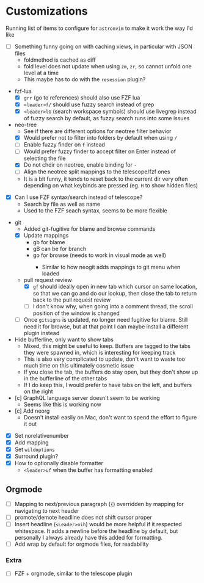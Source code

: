 # Customizations

Running list of items to configure for `astronvim` to make it work the way I'd like

- [ ] Something funny going on with caching views, in particular with JSON files
  - foldmethod is cached as diff
  - fold level does not update when using `zm`, `zr`, so cannot unfold one level at a time
  - This maybe has to do with the `resession` plugin?
- fzf-lua
  - [x] `grr` (go to references) should also use FZF lua
  - [x] `<leader>f/` should use fuzzy search instead of grep
  - [x] `<leader>lG` (search workspace symbols) should use livegrep instead of fuzzy search by default, as fuzzy search runs into some issues
- neo-tree
  - See if there are different options for neotree filter behavior
  - [x] Would prefer not to filter into folders by default when using `/`
  - [ ] Enable fuzzy finder on `f` instead
  - [ ] Would prefer fuzzy finder to accept filter on Enter instead of selecting the file
  - [x] Do not chdir on neotree, enable binding for `-`
  - [ ] Align the neotree split mappings to the telescope/fzf ones
  - It is a bit funny, it tends to reset back to the current dir very often depending on what keybinds are pressed (eg. `H` to show hidden files)
- [x] Can I use FZF syntax/search instead of telescope?
  - Search by file as well as name
  - Used to the FZF seach syntax, seems to be more flexible
- git
  - Added git-fugitive for blame and browse commands
  - [x] Update mappings
    - <leader>gb for blame
    - <leader>gB can be for branch
    - <leader>go for browse (needs to work in visual mode as well)
      - Similar to how neogit adds mappings to git menu when loaded
  - pull request review
    - [x] `gf` should ideally open in new tab which cursor on same location, so that we can go and do our lookup, then close the tab to return back to the pull request review
    - [ ] I don't know why, when going into a comment thread, the scroll position of the window is changed
  - [ ] Once `gitsigns` is updated, no longer need fugitive for blame. Still need it for browse, but at that point I can maybe install a different plugin instead
- Hide bufferline, only want to show tabs
  - Mixed, this might be useful to keep. Buffers are tagged to the tabs they were spawned in, which is interesting for keeping track
  - This is also very complicated to update, don't want to waste too much time on this ultimately cosmetic issue
  - If you close the tab, the buffers do stay open, but they don't show up in the bufferline of the other tabs
  - If I do keep this, I would prefer to have tabs on the left, and buffers on the right
- [c] GraphQL language server doesn't seem to be working
  - Seems like this is working now
- [c] Add neorg
  - Doesn't install easily on Mac, don't want to spend the effort to figure it out
- [x] Set norelativenumber
- [x] Add <c-f> mapping
- [x] Set `wildoptions`
- [x] Surround plugin?
- [x] How to optionally disable formatter
  - `<leader>uf` when the buffer has formatting enabled

## Orgmode

- [ ] Mapping to next/previous paragraph (`{`) overridden by mapping for navigating to next header
- [ ] promote/demote headline does not shift cursor proper
- [ ] Insert headline (`<Leader>oih`) would be more helpful if it respected whitespace. It adds a newline before the headline by default, but personally I always already have this added for formatting.
- [ ] Add wrap by default for orgmode files, for readability

### Extra

- [ ] FZF + orgmode, similar to the telescope plugin
